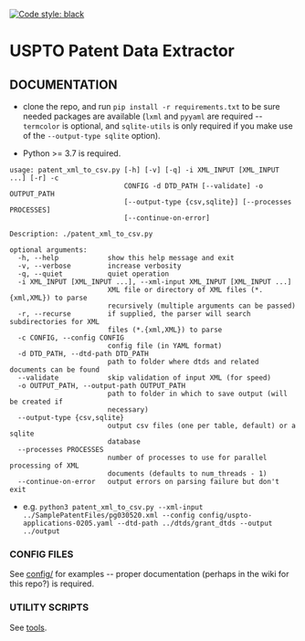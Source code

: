 [![Code style: black](https://img.shields.io/badge/code%20style-black-000000.svg)](https://github.com/psf/black)

# USPTO Patent Data Extractor

## DOCUMENTATION

* clone the repo, and run `pip install -r requirements.txt` to be sure needed packages are available (`lxml` and `pyyaml` are required -- `termcolor` is optional, and `sqlite-utils` is only required if you make use of the `--output-type sqlite` option).

* Python >= 3.7 is required.

```
usage: patent_xml_to_csv.py [-h] [-v] [-q] -i XML_INPUT [XML_INPUT ...] [-r] -c
                            CONFIG -d DTD_PATH [--validate] -o OUTPUT_PATH
                            [--output-type {csv,sqlite}] [--processes PROCESSES]
                            [--continue-on-error]

Description: ./patent_xml_to_csv.py

optional arguments:
  -h, --help            show this help message and exit
  -v, --verbose         increase verbosity
  -q, --quiet           quiet operation
  -i XML_INPUT [XML_INPUT ...], --xml-input XML_INPUT [XML_INPUT ...]
                        XML file or directory of XML files (*.{xml,XML}) to parse
                        recursively (multiple arguments can be passed)
  -r, --recurse         if supplied, the parser will search subdirectories for XML
                        files (*.{xml,XML}) to parse
  -c CONFIG, --config CONFIG
                        config file (in YAML format)
  -d DTD_PATH, --dtd-path DTD_PATH
                        path to folder where dtds and related documents can be found
  --validate            skip validation of input XML (for speed)
  -o OUTPUT_PATH, --output-path OUTPUT_PATH
                        path to folder in which to save output (will be created if
                        necessary)
  --output-type {csv,sqlite}
                        output csv files (one per table, default) or a sqlite
                        database
  --processes PROCESSES
                        number of processes to use for parallel processing of XML
                        documents (defaults to num_threads - 1)
  --continue-on-error   output errors on parsing failure but don't exit

```

* e.g. `python3 patent_xml_to_csv.py --xml-input ../SamplePatentFiles/pg030520.xml --config config/uspto-applications-0205.yaml --dtd-path ../dtds/grant_dtds --output ../output`



### CONFIG FILES
See [config/](config/) for examples -- proper documentation (perhaps in the wiki for this repo?) is required.


### UTILITY SCRIPTS
See [tools](tools/).
